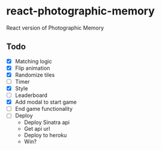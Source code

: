 # react-photographic-memory
React version of Photographic Memory

## Todo

- [x] Matching logic
- [x] Flip animation
- [x] Randomize tiles
- [ ] Timer
- [x] Style
- [ ] Leaderboard
- [x] Add modal to start game
- [ ] End game functionality
- [ ] Deploy
  - Deploy Sinatra api
  - Get api url
  - Deploy to heroku
  - Win?
